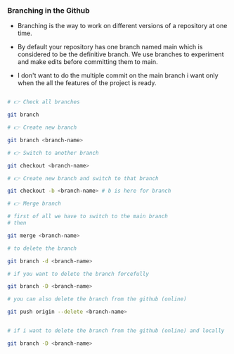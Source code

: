 ### Branching in the Github

- Branching is the way to work on different versions of a repository at one time.

- By default your repository has one branch named main which is considered to be the definitive branch. We use branches to experiment and make edits before committing them to main.

- I don't want to do the multiple commit on the main branch i want only when the all the features of the project is ready.

```bash

# 👉 Check all branches

git branch

# 👉 Create new branch

git branch <branch-name>

# 👉 Switch to another branch

git checkout <branch-name>

# 👉 Create new branch and switch to that branch

git checkout -b <branch-name> # b is here for branch

# 👉 Merge branch

# first of all we have to switch to the main branch
# then

git merge <branch-name>

# to delete the branch

git branch -d <branch-name>

# if you want to delete the branch forcefully

git branch -D <branch-name>

# you can also delete the branch from the github (online)

git push origin --delete <branch-name>


# if i want to delete the branch from the github (online) and locally

git branch -D <branch-name>

```
